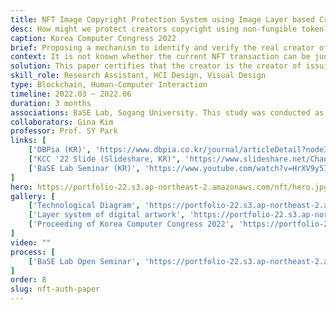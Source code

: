 ```yaml
---
title: NFT Image Copyright Protection System using Image Layer based Creator Authentication
desc: How might we protect creators copyright using non-fungible token? 
caption: Korea Computer Congress 2022
brief: Proposing a mechanism to identify and verify the real creator of an artwork by checking the layers of the project file.
context: It is not known whether the current NFT transaction can be judged as a valid copyright transaction or whether the published NFT is a stolen work, and there is no institutional protection against copyright-related disputes. 
solution: This paper certifies that the creator is the creator of issuing NFT based on the layer generated in the process of working on digital creations, and suggests a mechanism to protect the copyright of the image NFT by encoding it on the blockchain.
skill_role: Research Assistant, HCI Design, Visual Design
type: Blockchain, Human-Computer Interaction
timeline: 2022.03 ~ 2022.06
duration: 3 months
associations: BaSE Lab, Sogang University. This study was conducted as a result of the research result of the University ICT Research Center Program(ITRC) of the Ministry of Science and ICT (MSICT) and the Institution of Information and Communications Technology Planning and Evaluation (IITP). (IITP-2022-2017-01628*)
collaborators: Gina Kim
professor: Prof. SY Park
links: [
    ['DBPia (KR)', 'https://www.dbpia.co.kr/journal/articleDetail?nodeId=NODE11113898'],
    ["KCC '22 Slide (Slideshare, KR)", 'https://www.slideshare.net/ChanuLee3/nft-image-copyright-protection-system-using-image-layer-based-creator-authentication'],
    ['BaSE Lab Seminar (KR)', 'https://www.youtube.com/watch?v=HrXV9y57d8c']
]
hero: https://portfolio-22.s3.ap-northeast-2.amazonaws.com/nft/hero.jpg
gallery: [
    ['Technological Diagram', 'https://portfolio-22.s3.ap-northeast-2.amazonaws.com/nft/g1.jpg'],
    ['Layer system of digital artwork', 'https://portfolio-22.s3.ap-northeast-2.amazonaws.com/nft/g2.jpg'],
    ['Proceeding of Korea Computer Congress 2022', 'https://portfolio-22.s3.ap-northeast-2.amazonaws.com/nft/g3.jpg']
]
video: ""                     
process: [
    ['BaSE Lab Open Seminar', 'https://portfolio-22.s3.ap-northeast-2.amazonaws.com/nft/p1.jpg']
]
order: 8
slug: nft-auth-paper
---
```


